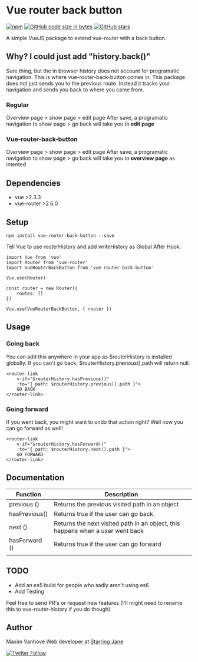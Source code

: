 # Vue router back button

 [![npm](https://img.shields.io/npm/dt/vue-router-back-button.svg)](https://www.npmjs.com/package/vue-router-back-button)  [![GitHub code size in bytes](https://img.shields.io/github/languages/code-size/MaximVanhove/vue-router-back-button.svg)](https://github.com/MaximVanhove/vue-router-back-button) [![GitHub stars](https://img.shields.io/github/stars/MaximVanhove/vue-router-back-button.svg?style=social&logo=github&label=Stars)](https://github.com/MaximVanhove/vue-router-back-button)


A simple VueJS package to extend vue-router with a back button.

## Why? I could just add "history.back()"
Sure thing, but the in browser history does not account for programatic navigation. This is where vue-router-back-button comes in. This package does not just sends you to the previous route. Instead it tracks your navigation and sends you back to where you came from.

### Regular
Overview page > show page > edit page
After save, a programatic navigation to show page > go back will take you to **edit page**

### Vue-router-back-button
Overview page > show page > edit page
After save, a programatic navigation to show page > go back will take you to **overview page** as intented

## Dependencies
- vue >2.3.3
- vue-router >2.6.0

## Setup
```
npm install vue-router-back-button --save
```

Tell Vue to use routerHistory and add writeHistory as Global After Hook.

```
import Vue from 'vue'
import Router from 'vue-router'
import VueRouterBackButton from 'vue-router-back-button'

Vue.use(Router)

const router = new Router({
    routes: []
})

Vue.use(VueRouterBackButton, { router })
```

## Usage

### Going back

You can add this anywhere in your app as $routerHistory is installed globally. If you can't go back, $routerHistory.previous().path will return null.

```
<router-link
    v-if="$routerHistory.hasPrevious()"
    :to="{ path: $routerHistory.previous().path }">
    GO BACK
</router-link>
```

### Going forward

If you went back, you might want to undo that action right? Well now you can go forward as well!

```
<router-link
    v-if="$routerHistory.hasForward()"
    :to="{ path: $routerHistory.next().path }">
    GO FORWARD
</router-link>
```

## Documentation


| Function | Description |
| -------- |-------------|
| previous () | Returns the previous visited path in an object |
| hasPrevious() | Returns true if the user can go back |
| next () | Returns the next visited path in an object, this happens when a user went back |
| hasForward () | Returns true if the user can go forward |
|  |  |

## TODO

- Add an es5 build for people who sadly aren't using es6
- Add Testing

Feel free to send PR's or request new features (I'll might need to rename this to vue-router-history if you do though)

## Author

Maxim Vanhove
Web developer at [Starring Jane](https://starringjane.com)

 [![Twitter Follow](https://img.shields.io/twitter/follow/MrMaximVanhove.svg?style=social&logo=twitter&label=Follow)](https://twitter.com/MrMaximVanhove)
